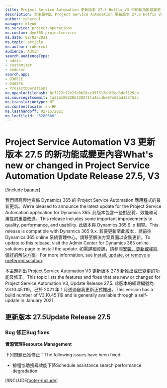 ```yaml
---
title: Project Service Automation 更新版本 27.5 Hotfix V3 中的新功能或變更
description: 本主題列出 Project Service Automation 更新版本 27.5 Hotfix V3 提供的功能和修正。
author: ruhercul
manager: kfend
ms.service: project-operations
ms.custom: dyn365-projectservice
ms.date: 02/03/2021
ms.topic: article
ms.author: ruhercul
audience: Admin
search.audienceType:
- admin
- customizer
- enduser
search.app:
- D365CE
- D365PS
- ProjectOperations
ms.openlocfilehash: 6c7272c12e29c0b28ce397312ddf2ed3def129cb
ms.sourcegitcommit: fa32b1893286f20271fa4ec4be8fc68bd135f53c
ms.translationtype: HT
ms.contentlocale: zh-HK
ms.lasthandoff: 02/15/2021
ms.locfileid: "5280380"
---
```

# <a name="whats-new-or-changed-in-project-service-automation-update-release-275-v3"></a><span data-ttu-id="4871f-103">Project Service Automation V3 更新版本 27.5 的新功能或變更內容</span><span class="sxs-lookup"><span data-stu-id="4871f-103">What's new or changed in Project Service Automation Update Release 27.5, V3</span></span>

[!include [banner](../includes/psa-now-project-operations.md)]

<span data-ttu-id="4871f-104">我們很高興地宣佈 Dynamics 365 的 Project Service Automation 應用程式的最新更新。</span><span class="sxs-lookup"><span data-stu-id="4871f-104">We’re pleased to announce the latest update for the Project Service Automation application for Dynamics 365.</span></span> <span data-ttu-id="4871f-105">此版本包含一些對品質、效能和可用性的重要改進。</span><span class="sxs-lookup"><span data-stu-id="4871f-105">This release includes some important improvements to quality, performance, and usability.</span></span> <span data-ttu-id="4871f-106">此版本與 Dynamics 365 9. x 相容。</span><span class="sxs-lookup"><span data-stu-id="4871f-106">This release is compatible with Dynamics 365 9.x.</span></span> <span data-ttu-id="4871f-107">若要更新至此版本，請前往 Dynamics 365 online 系統管理中心，請移至解決方案頁面以安裝更新。</span><span class="sxs-lookup"><span data-stu-id="4871f-107">To update to this release, visit the Admin Center for Dynamics 365 online solutions page to install the update.</span></span> <span data-ttu-id="4871f-108">如需詳細資訊，請參閱[安裝、更新或移除偏好的解決方案](https://docs.microsoft.com/power-platform/admin/install-remove-preferred-solution)。</span><span class="sxs-lookup"><span data-stu-id="4871f-108">For more information, see [Install, update, or remove a preferred solution](https://docs.microsoft.com/power-platform/admin/install-remove-preferred-solution).</span></span>

<span data-ttu-id="4871f-109">本主題列出 Project Service Automation V3 更新版本 27.5 新推出或已變更的功能及修正。</span><span class="sxs-lookup"><span data-stu-id="4871f-109">This topic lists the features and fixes that are new or changed for Project Service Automation V3, Update Release 27.5.</span></span> <span data-ttu-id="4871f-110">此版本的組建編號為 V3.10.45.119，已於 2021 年 1 月透過自我更新正式推出。</span><span class="sxs-lookup"><span data-stu-id="4871f-110">This version has a build number of V3.10.45.119 and is generally available through a self-update in January 2021.</span></span>

## <a name="update-release-275"></a><span data-ttu-id="4871f-111">更新版本 27.5</span><span class="sxs-lookup"><span data-stu-id="4871f-111">Update Release 27.5</span></span>

### <a name="bug-fixes"></a><span data-ttu-id="4871f-112">Bug 修正</span><span class="sxs-lookup"><span data-stu-id="4871f-112">Bug fixes</span></span>


<span data-ttu-id="4871f-113">**資源管理**</span><span class="sxs-lookup"><span data-stu-id="4871f-113">**Resource Management**</span></span>

<span data-ttu-id="4871f-114">下列問題已獲修正：</span><span class="sxs-lookup"><span data-stu-id="4871f-114">The following issues have been fixed:</span></span>

- <span data-ttu-id="4871f-115">排程協助搜尋效能下降</span><span class="sxs-lookup"><span data-stu-id="4871f-115">Schedule assistance search performance degradation</span></span>


[!INCLUDE[footer-include](../includes/footer-banner.md)]
